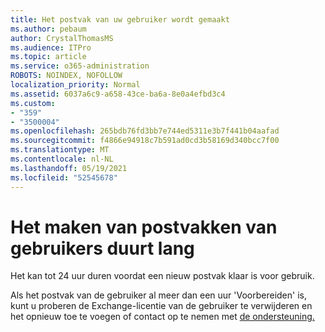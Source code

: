 ```yaml
---
title: Het postvak van uw gebruiker wordt gemaakt
ms.author: pebaum
author: CrystalThomasMS
ms.audience: ITPro
ms.topic: article
ms.service: o365-administration
ROBOTS: NOINDEX, NOFOLLOW
localization_priority: Normal
ms.assetid: 6037a6c9-a658-43ce-ba6a-8e0a4efbd3c4
ms.custom:
- "359"
- "3500004"
ms.openlocfilehash: 265bdb76fd3bb7e744ed5311e3b7f441b04aafad
ms.sourcegitcommit: f4866e94918c7b591ad0cd3b58169d340bcc7f00
ms.translationtype: MT
ms.contentlocale: nl-NL
ms.lasthandoff: 05/19/2021
ms.locfileid: "52545678"
---
```

# <a name="user-mailbox-creation-is-taking-a-long-time"></a>Het maken van postvakken van gebruikers duurt lang

Het kan tot 24 uur duren voordat een nieuw postvak klaar is voor gebruik.
  
Als het postvak van de gebruiker al meer dan een uur 'Voorbereiden' is, kunt u proberen de Exchange-licentie van de gebruiker te verwijderen en het opnieuw toe te voegen of contact op te nemen met [de ondersteuning.](https://go.microsoft.com/fwlink/p/?linkid=518322)

